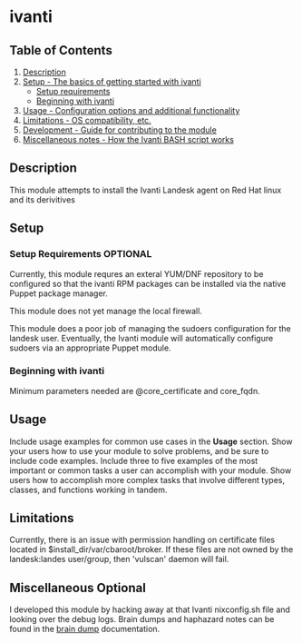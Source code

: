 # ivanti

## Table of Contents

1. [Description](#description)
1. [Setup - The basics of getting started with ivanti](#setup)
    * [Setup requirements](#setup-requirements)
    * [Beginning with ivanti](#beginning-with-ivanti)
1. [Usage - Configuration options and additional functionality](#usage)
1. [Limitations - OS compatibility, etc.](#limitations)
1. [Development - Guide for contributing to the module](#development)
1. [Miscellaneous notes - How the Ivanti BASH script works](#miscellaneous)

## Description

This module attempts to install the Ivanti Landesk agent on Red Hat linux
and its derivitives

## Setup

### Setup Requirements **OPTIONAL**

Currently, this module requres an exteral YUM/DNF repository to be configured
so that the ivanti RPM packages can be installed via the native Puppet
package manager.

This module does not yet manage the local firewall.

This module does a poor job of managing the sudoers configuration for the
landesk user.  Eventually, the Ivanti module will automatically configure
sudoers via an appropriate Puppet module.

### Beginning with ivanti

Minimum parameters needed are @core_certificate and core_fqdn.

## Usage

Include usage examples for common use cases in the **Usage** section. Show your
users how to use your module to solve problems, and be sure to include code
examples. Include three to five examples of the most important or common tasks a
user can accomplish with your module. Show users how to accomplish more complex
tasks that involve different types, classes, and functions working in tandem.

## Limitations

Currently, there is an issue with permission handling on certificate files
located in $install_dir/var/cbaroot/broker.  If these files are not owned by
the landesk:landes user/group, then 'vulscan' daemon will fail.


## Miscellaneous **Optional**

I developed this module by hacking away at that Ivanti nixconfig.sh file and
looking over the debug logs.  Brain dumps and haphazard notes can be found in
the [brain dump](docs/brain_dump.md) documentation.
